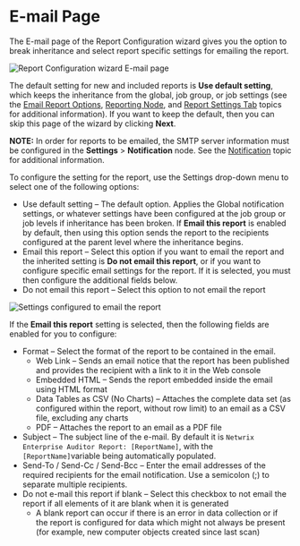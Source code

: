 # E-mail Page

The E-mail page of the Report Configuration wizard gives you the option to break inheritance and
select report specific settings for emailing the report.

![Report Configuration wizard E-mail page](/img/versioned_docs/accessanalyzer_11.6/accessanalyzer/admin/settings/email.webp)

The default setting for new and included reports is **Use default setting**, which keeps the
inheritance from the global, job group, or job settings (see the
[Email Report Options](/docs/accessanalyzer/11.6/accessanalyzer/admin/settings/reporting.md#email-report-options),
[Reporting Node](/docs/accessanalyzer/11.6/accessanalyzer/admin/jobs/group/reporting.md),
and
[Report Settings Tab](/docs/accessanalyzer/11.6/accessanalyzer/admin/jobs/job/properties/reportsettings.md)
topics for additional information). If you want to keep the default, then you can skip this page of
the wizard by clicking **Next**.

**NOTE:** In order for reports to be emailed, the SMTP server information must be configured in the
**Settings** > **Notification** node. See the
[Notification](/docs/accessanalyzer/11.6/accessanalyzer/admin/settings/notification.md)
topic for additional information.

To configure the setting for the report, use the Settings drop-down menu to select one of the
following options:

- Use default setting – The default option. Applies the Global notification settings, or whatever
  settings have been configured at the job group or job levels if inheritance has been broken. If
  **Email this report** is enabled by default, then using this option sends the report to the
  recipients configured at the parent level where the inheritance begins.
- Email this report – Select this option if you want to email the report and the inherited setting
  is **Do not email this report**, or if you want to configure specific email settings for the
  report. If it is selected, you must then configure the additional fields below.
- Do not email this report – Select this option to not email the report

![Settings configured to email the report](/img/versioned_docs/accessanalyzer_11.6/accessanalyzer/admin/report/wizard/emailconfigured.webp)

If the **Email this report** setting is selected, then the following fields are enabled for you to
configure:

- Format – Select the format of the report to be contained in the email.
    - Web Link – Sends an email notice that the report has been published and provides the recipient
      with a link to it in the Web console
    - Embedded HTML – Sends the report embedded inside the email using HTML format
    - Data Tables as CSV (No Charts) – Attaches the complete data set (as configured within the
      report, without row limit) to an email as a CSV file, excluding any charts
    - PDF – Attaches the report to an email as a PDF file
- Subject – The subject line of the e-mail. By default it is
  `Netwrix Enterprise Auditor Report: [ReportName]`, with the `[ReportName]`variable being
  automatically populated.
- Send-To / Send-Cc / Send-Bcc – Enter the email addresses of the required recipients for the email
  notification. Use a semicolon (;) to separate multiple recipients.
- Do not e-mail this report if blank – Select this checkbox to not email the report if all elements
  of it are blank when it is generated
    - A blank report can occur if there is an error in data collection or if the report is
      configured for data which might not always be present (for example, new computer objects
      created since last scan)
